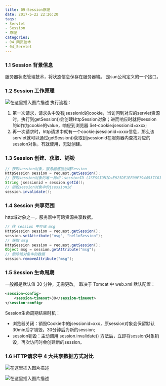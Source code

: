 ```yaml
---
title: 09-Session原理
date: 2017-5-22 22:26:20
tags:
- Servlet
- Session
- 原理
categories: 
- 04_网页技术
- 04_Servlet
---
```


### 1.1 Session 背景信息

服务器状态管理技术，将状态信息保存在服务器端。
是sun公司定义的一个接口。
### 1.2 Session 工作原理
![在这里插入图片描述](https://jy-imgs.oss-cn-beijing.aliyuncs.com/img/20230316142643.png)
执行流程：

1. 第一次请求，请求头中没有jsessionid的cookie，当访问到对应的servlet资源时，执行到getSession()会创建HttpSession对象；进而响应时就将session的id作为cookie的value，响应到浏览器 Set-cookie:jsessionid=xxxx;
2. 再一次请求时，http请求中就有一个cookie:jsessionid=xxxx信息，那么该servlet就可以通过getSession()获取到jsessionid在服务器内查找对应的session对象，有就使用，无就创建。

### 1.3 Session 创建、获取、销毁
```java
// 获取session对象，服务器底层创建Session
HttpSession session = request.getSession();
// 获取session对象的唯一标识：sessionID (JSESSIONID=E925DE1EF00F7944537C01A3BC0E2688)
String jsessionid = session.getId();
// 销毁session对象中的jsessionid
session.invalidate();
```
### 1.4 Session 共享范围
http域对象之一，服务器中可跨资源共享数据。
```java
// 往 session 中存储 msg
HttpSession session = request.getSession();
session.setAttribute("msg", "helloSession");
// 获取 msg
HttpSession session = request.getSession();
Object msg = session.getAttribute("msg");
// 删除域对象中的数据
session.removeAttribute("msg");
```
### 1.5 Session 生命周期
一般都是默认值 30 分钟，无需更改。
取决于 Tomcat 中 web.xml 默认配置：
```xml
<session-config>
    <session-timeout>30</session-timeout>
</session-config>
```
Session生命周期结束时机：
* 浏览器关闭：销毁Cookie中的jsessionid=xxx，原session对象会保留默认30min后才销毁，30分钟后为新的session;
* session销毁：主动调用 session.invalidate() 方法后，立即将session对象销毁，再次访问时会创建新的session。

### 1.6 HTTP请求中 4 大共享数据方式对比
![在这里插入图片描述](https://jy-imgs.oss-cn-beijing.aliyuncs.com/img/20230316142650.png)

![在这里插入图片描述](https://jy-imgs.oss-cn-beijing.aliyuncs.com/img/20230316142656.png)

